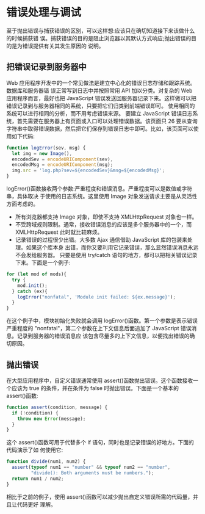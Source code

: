 # 错误处理与调试

至于抛出错误与捕获错误的区别，可以这样想:应该只在确切知道接下来该做什么的时候捕获错 误。捕获错误的目的是阻止浏览器以其默认方式响应;抛出错误的目的是为错误提供有关其发生原因的 说明。

## 把错误记录到服务器中

Web 应用程序开发中的一个常见做法是建立中心化的错误日志存储和跟踪系统。数据库和服务器错 误正常写到日志中并按照常用 API 加以分类。对复杂的 Web 应用程序而言，最好也把 JavaScript 错误发送回服务器记录下来。这样做可以把错误记录到与服务器相同的系统，只要把它们归类到前端错误即可。 使用相同的系统可以进行相同的分析，而不用考虑错误来源。
要建立 JavaScript 错误日志系统，首先需要在服务器上有页面或入口可以处理错误数据。该页面只 26 要从查询字符串中取得错误数据，然后把它们保存到错误日志中即可。比如，该页面可以使用如下代码:

```js
function logError(sev, msg) {
  let img = new Image(),
  encodedSev = encodeURIComponent(sev),
  encodedMsg = encodeURIComponent(msg);
  img.src = 'log.php?sev=${encodedSev}&msg=${encodedMsg}';
}
```

logError()函数接收两个参数:严重程度和错误消息。严重程度可以是数值或字符串，具体取决 于使用的日志系统。这里使用 Image 对象发送请求主要是从灵活性方面考虑的。

- 所有浏览器都支持 Image 对象，即使不支持 XMLHttpRequest 对象也一样。
- 不受跨域规则限制。通常，接收错误消息的应该是多个服务器中的一个，而 XMLHttpRequest
此时就比较麻烦。
- 记录错误的过程很少出错。大多数 Ajax 通信借助 JavaScript 库的包装来处理。如果这个库本身
   出错，而你又要利用它记录错误，那么显然错误消息永远不会发给服务器。
只要是使用 try/catch 语句的地方，都可以把相关错误记录下来。下面是一个例子:

```js
for (let mod of mods){
  try {
    mod.init();
  } catch (ex){
    logError("nonfatal", 'Module init failed: ${ex.message}');
  }
}
```

在这个例子中，模块初始化失败就会调用 logError()函数。第一个参数是表示错误严重程度的 "nonfatal"，第二个参数在上下文信息后面追加了 JavaScript 错误消息。记录到服务器的错误消息应 该包含尽量多的上下文信息，以便找出错误的确切原因。

## 抛出错误

在大型应用程序中，自定义错误通常使用 assert()函数抛出错误。这个函数接收一个应该为 true 的条件，并在条件为 false 时抛出错误。下面是一个基本的 assert()函数:

```js
function assert(condition, message) {
  if (!condition) {
    throw new Error(message);
  }
}
```

这个 assert()函数可用于代替多个 if 语句，同时也是记录错误的好地方。下面的代码演示了如 何使用它:

```js
function divide(num1, num2) {
  assert(typeof num1 == "number" && typeof num2 == "number",
         "divide(): Both arguments must be numbers.");
  return num1 / num2;
}
```

相比于之前的例子，使用 assert()函数可以减少抛出自定义错误所需的代码量，并且让代码更好 理解。
